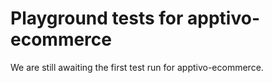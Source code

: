 # Playground tests for apptivo-ecommerce
We are still awaiting the first test run for apptivo-ecommerce.
